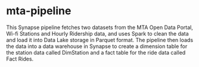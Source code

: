 # mta-pipeline

This Synapse pipeline fetches two datasets from the MTA Open Data Portal, Wi-fi Stations and Hourly Ridership data, and uses Spark to clean the data and load it into Data Lake storage in Parquet format. The pipeline then loads the data into a data warehouse in Synapse to create a dimension table for the station data called DimStation and a fact table for the ride data called Fact Rides.
